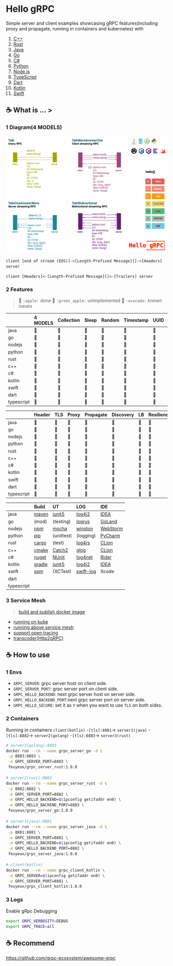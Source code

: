 # Hello gRPC

Simple server and client examples showcasing gRPC features(including proxy and propagate, running in containers and kubernetes) with

1. [C++](grpc/hello-grpc-cpp)
1. [Rust](grpc/hello-grpc-rust)
1. [Java](grpc/hello-grpc-java)
1. [Go](grpc/hello-grpc-go)
1. [C#](grpc/hello-grpc-csharp)
1. [Python](grpc/hello-grpc-python)
1. [Node.js](grpc/hello-grpc-nodejs)
1. [TypeScript](grpc/hello-grpc-ts)
1. [Dart](grpc/hello-grpc-dart)
1. [Kotlin](grpc/hello-grpc-kotlin)
1. [Swift](grpc/hello-grpc-swift)

## :coffee: What is ... >

### 1 Diagram(4 MODELS)

![grpc_diagram](img/hello_grpc_diagram.png)

`client [end of stream (EOS)]->[Length-Prefixed Message][]->[Headers] server`

`client [Headers]<-[Length-Prefixed Message][]<-[Trailers] server`

### 2 Features

> 🍎 `:apple:` done 
> 🍏 `:green_apple:` unimplemented
> 🥑 `:avocado:` known issues

|        | 4 MODELS | Collection | Sleep | Random | Timestamp | UUID | Env  | Docker |
| :----- | :------- | :--------- | :---- | :----- | :-------- | :--- | :--- | :----- |
| java   | 🍎        | 🍎          | 🍎     | 🍎      | 🍎         | 🍎    | 🍎    | 🍎      |
| go     | 🍎        | 🍎          | 🍎     | 🍎      | 🍎         | 🍎    | 🍎    | 🍎      |
| nodejs | 🍎        | 🍎          | 🍎     | 🍎      | 🍎         | 🍎    | 🍎    | 🍎      |
| python | 🍎        | 🍎          | 🍎     | 🍎      | 🍎         | 🍎    | 🍎    | 🍎      |
| rust   | 🍎        | 🍎          | 🍎     | 🍎      | 🍎         | 🍎    | 🍎    | 🍎      |
| c++    | 🍎        | 🍎          | 🍎     | 🍎      | 🍎         | 🍏    | 🍎    | 🍎      |
| c#     | 🍎        | 🍎          | 🍎     | 🍎      | 🍎         | 🍎    | 🍎    | 🍎      |
| kotlin | 🍎        | 🍎          | 🍎     | 🍎      | 🍎         | 🍎    | 🍎    | 🍎      |
| swift  | 🍎        | 🍎          | 🍎     | 🍎      | 🍎         | 🍎    | 🍏    | 🍏      |
| dart| 🍏         | 🍏           | 🍏      | 🍏      | 🍏           | 🍏     | 🍏    | 🍏      |
| typescript| 🍏          | 🍏            | 🍏     | 🍏        | 🍏           | 🍏      | 🍏    | 🍏      |

|        | Header | TLS  | Proxy | Propagate | Discovery | LB   | Resilience |
| :----- | :----- | :--- | :---- | :-------- | :-------- | :--- | :--------- |
| java   | 🍎      | 🍎    | 🍎     | 🍎         | 🍎         | 🍏    | 🍏          |
| go     | 🍎      | 🍎    | 🍎     | 🍎         | 🍎         | 🍏    | 🍏          |
| nodejs | 🍎      | 🥑    | 🍎     | 🍎         | 🍏         | 🍏    | 🍏          |
| python | 🍎      | 🍎    | 🍎     | 🍎         | 🍏         | 🍏    | 🍏          |
| rust   | 🍎      | 🍎    | 🍎     | 🍎         | 🍏         | 🍏    | 🍏          |
| c++    | 🍎      | 🍎    | 🍎     | 🍎         | 🍏         | 🍏    | 🍏          |
| c#     | 🍎      | 🍎    | 🍎     | 🍎         | 🍏         | 🍏    | 🍏          |
| kotlin | 🍎      | 🍎    | 🍎     | 🍎         | 🍏         | 🍏    | 🍏          |
| swift  | 🍏      | 🍏    | 🍏     | 🍏         | 🍏         | 🍏    | 🍏          |
| dart| 🍏      | 🍏    | 🍏     | 🍏         | 🍏         | 🍏    | 🍏          |
| typescript| 🍏      | 🍏    | 🍏     | 🍏         | 🍏         | 🍏    | 🍏          |

|        | Build        | UT                          | LOG             | IDE            |
| :----- | :----------- | :-------------------------- | :-------------- | :------------- |
| java   | [maven][1]   | [junit5][2]                 | [log4j2][3]     | [IDEA][4]      |
| go     | (mod)        | (testing)                   | [logrus][5]     | [GoLand][6]    |
| nodejs | [npm][7]     | [mocha][8]                  | [winston][9]    | [WebStorm][10] |
| python | [pip][11]    | (unittest)                  | (logging)       | [PyCharm][12]  |
| rust   | [cargo][13]  | (test)                      | [log4rs][14]    | [CLion][15]    |
| c++    | [cmake][16]  | [Catch2][24]                | [glog][17]      | [CLion][15]    |
| c#     | [nuget][18]  | [NUnit](https://nunit.org/) | [log4net][19]   | [Rider][20]    |
| kotlin | [gradle][21] | [junit5][2]                 | [log4j2][3]     | [IDEA][4]      |
| swift  | [spm][22]    | (XCTest)                    | [swift-log][23] | Xcode          |
| dart|||||
| typescript|||||

### 3 Service Mesh

> [build and publish docker image](grpc/docker/README.md)

- [running on kube](kube)
- [running above service mesh](mesh)
- [support open tracing](tracing)
- [transcoder(Http2gRPC)](transcoder)

## :coffee: How to use

### 1 Envs

- `GRPC_SERVER`: grpc server host on client side.
- `GRPC_SERVER_PORT`: grpc server port on client side.
- `GRPC_HELLO_BACKEND`: next grpc server host on server side.
- `GRPC_HELLO_BACKEND_PORT`:next grpc server port on server side.
- `GRPC_HELLO_SECURE`: set it as `Y` when you want to use `TLS` on both sides.

### 2 Containers

Running in containers
`client(kotlin)` -`[tls]:8881`-> `server1(java)` -`[tls]:8882`-> `server2(golang)` -`[tls]:8883`-> `server3(rust)`

```bash
# server3(golang):8883
docker run --rm --name grpc_server_go -d \
 -p 8883:8883 \
 -e GRPC_SERVER_PORT=8883 \
 feuyeux/grpc_server_rust:1.0.0

# server2(rust):8882
docker run --rm --name grpc_server_rust -d \
 -p 8882:8882 \
 -e GRPC_SERVER_PORT=8882 \
 -e GRPC_HELLO_BACKEND=$(ipconfig getifaddr en0) \
 -e GRPC_HELLO_BACKEND_PORT=8883 \
 feuyeux/grpc_server_go:1.0.0

# server1(java):8881
docker run --rm --name grpc_server_java -d \
 -p 8881:8881 \
 -e GRPC_SERVER_PORT=8881 \
 -e GRPC_HELLO_BACKEND=$(ipconfig getifaddr en0) \
 -e GRPC_HELLO_BACKEND_PORT=8882 \
 feuyeux/grpc_server_java:1.0.0

# client(kotlin)
docker run --rm --name grpc_client_kotlin \
 -e GRPC_SERVER=$(ipconfig getifaddr en0) \
 -e GRPC_SERVER_PORT=8881 \
 feuyeux/grpc_client_kotlin:1.0.0
```

### 3 Logs

Enable gRpc Debugging

```bash
export GRPC_VERBOSITY=DEBUG
export GRPC_TRACE=all
```

## :coffee: Recommend

<https://github.com/grpc-ecosystem/awesome-grpc>

[1]: <https://maven.apache.org/>
[2]: <https://junit.org/junit5/>
[3]: <https://logging.apache.org/log4j>
[4]: <https://www.jetbrains.com/idea/>
[5]: <https://github.com/sirupsen/logrus>
[6]: <https://www.jetbrains.com/go/>
[7]: <https://www.npmjs.com/>
[8]: <https://www.npmjs.com/package/mocha>
[9]: <https://www.npmjs.com/package/winston>
[10]: <https://www.jetbrains.com/webstorm/>
[11]: <https://pypi.org/project/pip/>
[12]: <https://www.jetbrains.com/pycharm/>
[13]: <https://doc.rust-lang.org/cargo/>
[14]: <https://docs.rs/log4rs>
[15]: <https://www.jetbrains.com/clion/>
[16]: <https://cmake.org/>
[17]: <https://github.com/google/glog>
[18]: <https://www.nuget.org/>
[19]: <https://logging.apache.org/log>
[20]: <https://www.jetbrains.com/rider/>
[21]: <https://gradle.org/>
[22]: <https://www.swift.org/package-manager/>
[23]: <https://github.com/apple/swift-log>
[24]: <https://github.com/catchorg/Catch2>

